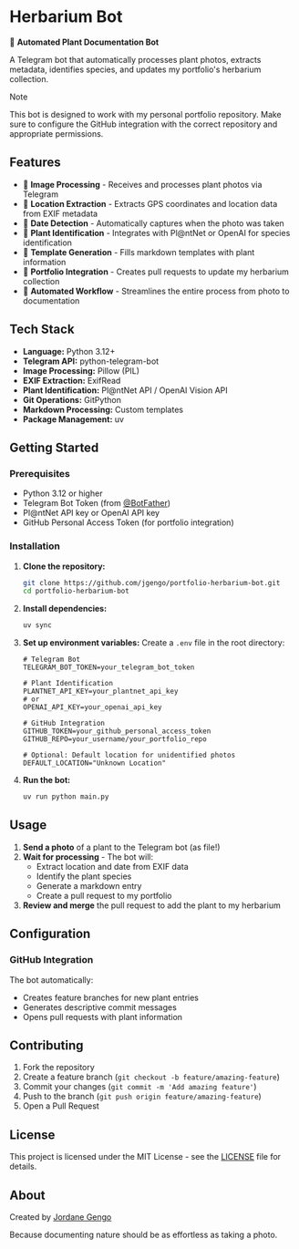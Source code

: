 # Herbarium Bot

🌿 **Automated Plant Documentation Bot**

A Telegram bot that automatically processes plant photos, extracts metadata, identifies species, and updates my portfolio's herbarium collection.

> [!NOTE]
> This bot is designed to work with my personal portfolio repository. Make sure to configure the GitHub integration with the correct repository and appropriate permissions.

## Features

* 📸 **Image Processing** - Receives and processes plant photos via Telegram
* 📍 **Location Extraction** - Extracts GPS coordinates and location data from EXIF metadata
* 📅 **Date Detection** - Automatically captures when the photo was taken
* 🌱 **Plant Identification** - Integrates with Pl@ntNet or OpenAI for species identification
* 📝 **Template Generation** - Fills markdown templates with plant information
* 🔄 **Portfolio Integration** - Creates pull requests to update my herbarium collection
* 🤖 **Automated Workflow** - Streamlines the entire process from photo to documentation

## Tech Stack

* **Language:** Python 3.12+
* **Telegram API:** python-telegram-bot
* **Image Processing:** Pillow (PIL)
* **EXIF Extraction:** ExifRead
* **Plant Identification:** Pl@ntNet API / OpenAI Vision API
* **Git Operations:** GitPython
* **Markdown Processing:** Custom templates
* **Package Management:** uv

## Getting Started

### Prerequisites

* Python 3.12 or higher
* Telegram Bot Token (from [@BotFather](https://t.me/botfather))
* Pl@ntNet API key or OpenAI API key
* GitHub Personal Access Token (for portfolio integration)

### Installation

1. **Clone the repository:**
   ```bash
   git clone https://github.com/jgengo/portfolio-herbarium-bot.git
   cd portfolio-herbarium-bot
   ```

2. **Install dependencies:**
   ```bash
   uv sync
   ```

3. **Set up environment variables:**
   Create a `.env` file in the root directory:
   ```env
   # Telegram Bot
   TELEGRAM_BOT_TOKEN=your_telegram_bot_token
   
   # Plant Identification
   PLANTNET_API_KEY=your_plantnet_api_key
   # or
   OPENAI_API_KEY=your_openai_api_key
   
   # GitHub Integration
   GITHUB_TOKEN=your_github_personal_access_token
   GITHUB_REPO=your_username/your_portfolio_repo
   
   # Optional: Default location for unidentified photos
   DEFAULT_LOCATION="Unknown Location"
   ```

4. **Run the bot:**
   ```bash
   uv run python main.py
   ```

## Usage

1. **Send a photo** of a plant to the Telegram bot (as file!)
2. **Wait for processing** - The bot will:
   - Extract location and date from EXIF data
   - Identify the plant species
   - Generate a markdown entry
   - Create a pull request to my portfolio
3. **Review and merge** the pull request to add the plant to my herbarium

<!-- ## Project Structure

```
portfolio-herbarium-bot/
├── src/
│   ├── bot/              # Telegram bot handlers
│   ├── processors/       # Image and metadata processing
│   ├── identifiers/      # Plant identification services
│   ├── templates/        # Markdown templates
│   └── github/           # GitHub integration
├── templates/            # Plant entry templates
├── tests/               # Test suite
├── pyproject.toml       # Project configuration
└── README.md           # This file
``` -->

## Configuration

<!-- ### Plant Identification Services

The bot supports multiple plant identification services:

- **Pl@ntNet** - Free, community-driven plant identification
- **OpenAI Vision** - AI-powered identification with detailed descriptions -->

<!-- ### Template Customization

Customize the markdown templates in the `templates/` directory to match your portfolio's style and structure. -->

### GitHub Integration

The bot automatically:
- Creates feature branches for new plant entries
- Generates descriptive commit messages
- Opens pull requests with plant information

## Contributing

1. Fork the repository
2. Create a feature branch (`git checkout -b feature/amazing-feature`)
3. Commit your changes (`git commit -m 'Add amazing feature'`)
4. Push to the branch (`git push origin feature/amazing-feature`)
5. Open a Pull Request

## License

This project is licensed under the MIT License - see the [LICENSE](LICENSE) file for details.

## About

Created by [Jordane Gengo](https://github.com/jgengo)

Because documenting nature should be as effortless as taking a photo.


